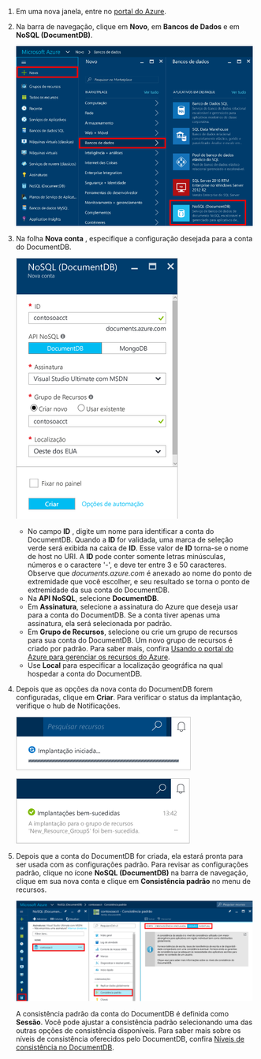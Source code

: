 1. Em uma nova janela, entre no [portal do Azure](https://portal.azure.com/).
2. Na barra de navegação, clique em **Novo**, em **Bancos de Dados** e em **NoSQL (DocumentDB)**.
   
   ![Captura de tela do portal do Azure, realçando Mais Serviços e Banco de Dados de Documentos (NoSQL)](./media/documentdb-create-dbaccount/create-nosql-db-databases-json-tutorial-1.png)  
3. Na folha **Nova conta** , especifique a configuração desejada para a conta do DocumentDB.
   
    ![Captura de tela da folha Novo DocumentDB](./media/documentdb-create-dbaccount/create-nosql-db-databases-json-tutorial-2.png)
   
   * No campo **ID** , digite um nome para identificar a conta do DocumentDB.  Quando a **ID** for validada, uma marca de seleção verde será exibida na caixa de **ID**. Esse valor de **ID** torna-se o nome de host no URI. A **ID** pode conter somente letras minúsculas, números e o caractere '-', e deve ter entre 3 e 50 caracteres. Observe que *documents.azure.com* é anexado ao nome do ponto de extremidade que você escolher, e seu resultado se torna o ponto de extremidade da sua conta do DocumentDB.
   * Na **API NoSQL**, selecione **DocumentDB**.  
   * Em **Assinatura**, selecione a assinatura do Azure que deseja usar para a conta do DocumentDB. Se a conta tiver apenas uma assinatura, ela será selecionada por padrão.
   * Em **Grupo de Recursos**, selecione ou crie um grupo de recursos para sua conta do DocumentDB.  Um novo grupo de recursos é criado por padrão. Para saber mais, confira [Usando o portal do Azure para gerenciar os recursos do Azure](../articles/azure-portal/resource-group-portal.md).
   * Use **Local** para especificar a localização geográfica na qual hospedar a conta do DocumentDB. 
4. Depois que as opções da nova conta do DocumentDB forem configuradas, clique em **Criar**. Para verificar o status da implantação, verifique o hub de Notificações.  
   
   ![Crie bancos de dados rapidamente - Captura de tela do Hub de notificações mostrando que a conta do DocumentDB está sendo criada](./media/documentdb-create-dbaccount/create-nosql-db-databases-json-tutorial-4.png)  
   
   ![Captura de tela do Hub de notificações mostrando que a conta do DocumentDB foi criada com êxito e implantada em um grupo de recursos - Notificação do criador de banco de dados online](./media/documentdb-create-dbaccount/create-nosql-db-databases-json-tutorial-5.png)
5. Depois que a conta do DocumentDB for criada, ela estará pronta para ser usada com as configurações padrão. Para revisar as configurações padrão, clique no ícone **NoSQL (DocumentDB)** na barra de navegação, clique em sua nova conta e clique em **Consistência padrão** no menu de recursos.

   ![Captura de tela mostrando como abrir sua conta do banco de dados do Azure DocumentDB no Portal do Azure](./media/documentdb-create-dbaccount/azure-documentdb-database-open-account-portal.png)  

   A consistência padrão da conta do DocumentDB é definida como **Sessão**.  Você pode ajustar a consistência padrão selecionando uma das outras opções de consistência disponíveis. Para saber mais sobre os níveis de consistência oferecidos pelo DocumentDB, confira [Níveis de consistência no DocumentDB](../articles/documentdb/documentdb-consistency-levels.md).

[How to: Create a DocumentDB account]: #Howto
[Next steps]: #NextSteps
[documentdb-manage]:../articles/documentdb/documentdb-manage.md
